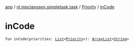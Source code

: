 [app](../../index.md) / [nl.mpcjanssen.simpletask.task](../index.md) / [Priority](index.md) / [inCode](.)

# inCode

`fun inCode(priorities: `[`List`](https://kotlinlang.org/api/latest/jvm/stdlib/kotlin.collections/-list/index.html)`<`[`Priority`](index.md)`>): `[`ArrayList`](http://docs.oracle.com/javase/6/docs/api/java/util/ArrayList.html)`<`[`String`](https://kotlinlang.org/api/latest/jvm/stdlib/kotlin/-string/index.html)`>`